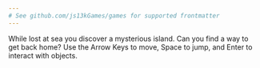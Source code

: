 ```yaml
---
# See github.com/js13kGames/games for supported frontmatter
---
```

While lost at sea you discover a mysterious island. Can you find a way to get back home? Use the Arrow Keys to move, Space to jump, and Enter to interact with objects.